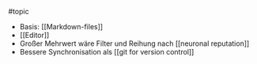 #topic

- Basis: [[Markdown-files]] 
- [[Editor]]
- Großer Mehrwert wäre Filter und Reihung nach [[neuronal reputation]]
- Bessere Synchronisation als [[git for version control]]



